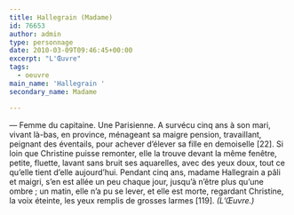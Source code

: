 ```yaml
---
title: Hallegrain (Madame)
id: 76653
author: admin
type: personnage
date: 2010-03-09T09:46:45+00:00
excerpt: "L'Œuvre"
tags:
  - oeuvre
main_name: 'Hallegrain '
secondary_name: Madame

---
```

— Femme du capitaine. Une Parisienne. A survécu cinq ans à son mari, vivant là-bas, en province, ménageant sa maigre pension, travaillant, peignant des éventails, pour achever d&rsquo;élever sa fille en demoiselle [22]. Si loin que Christine puisse remonter, elle la trouve devant la même fenêtre, petite, fluette, lavant sans bruit ses aquarelles, avec des yeux doux, tout ce qu&rsquo;elle tient d&rsquo;elle aujourd&rsquo;hui. Pendant cinq ans, madame Hallegrain a pâli et maigri, s&rsquo;en est allée un peu chaque jour, jusqu&rsquo;à n&rsquo;être plus qu&rsquo;une ombre ; un matin, elle n&rsquo;a pu se lever, et elle est morte, regardant Christine, la voix éteinte, les yeux remplis de grosses larmes [119]. _(L&rsquo;Œuvre.)_
